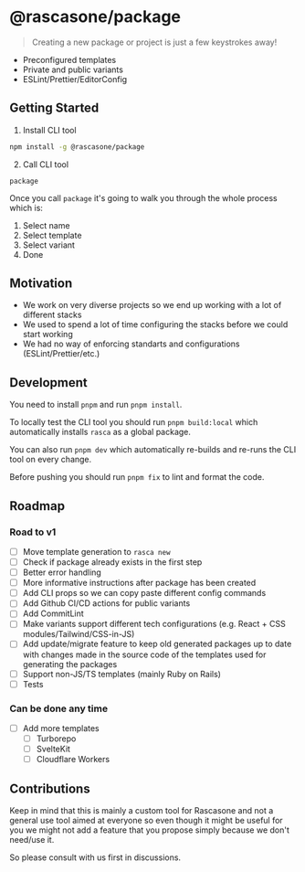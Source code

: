 # @rascasone/package

> Creating a new package or project is just a few keystrokes away!

- Preconfigured templates
- Private and public variants
- ESLint/Prettier/EditorConfig

## Getting Started

1. Install CLI tool

```bash
npm install -g @rascasone/package
```

2. Call CLI tool

```
package
```

Once you call `package` it's going to walk you through the whole process which is:

1. Select name
2. Select template
3. Select variant
4. Done

## Motivation

- We work on very diverse projects so we end up working with a lot of different stacks
- We used to spend a lot of time configuring the stacks before we could start working
- We had no way of enforcing standarts and configurations (ESLint/Prettier/etc.)

## Development

You need to install `pnpm` and run `pnpm install`.

To locally test the CLI tool you should run `pnpm build:local` which automatically installs `rasca` as a global package.

You can also run `pnpm dev` which automatically re-builds and re-runs the CLI tool on every change.

Before pushing you should run `pnpm fix` to lint and format the code.

## Roadmap

### Road to v1

- [ ] Move template generation to `rasca new`
- [ ] Check if package already exists in the first step
- [ ] Better error handling
- [ ] More informative instructions after package has been created
- [ ] Add CLI props so we can copy paste different config commands
- [ ] Add Github CI/CD actions for public variants
- [ ] Add CommitLint
- [ ] Make variants support different tech configurations (e.g. React + CSS modules/Tailwind/CSS-in-JS)
- [ ] Add update/migrate feature to keep old generated packages up to date with changes made in the source code of the templates used for generating the packages
- [ ] Support non-JS/TS templates (mainly Ruby on Rails)
- [ ] Tests

### Can be done any time

- [ ] Add more templates
  - [ ] Turborepo
  - [ ] SvelteKit
  - [ ] Cloudflare Workers

## Contributions

Keep in mind that this is mainly a custom tool for Rascasone and not a general use tool aimed at everyone so even though it might be useful for you we might not add a feature that you propose simply because we don't need/use it.

So please consult with us first in discussions.
